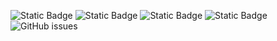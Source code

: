 ![Static Badge](https://img.shields.io/badge/blacklists-60-000000) ![Static Badge](https://img.shields.io/badge/blacklisted-2692926-cc0000) ![Static Badge](https://img.shields.io/badge/whitelisted-2242-00CC00) ![Static Badge](https://img.shields.io/badge/streaming_blacklist-28106-000000) ![GitHub issues](https://img.shields.io/github/issues/fabriziosalmi/blacklists)
